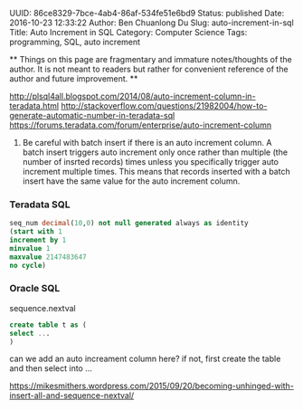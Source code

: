 UUID: 86ce8329-7bce-4ab4-86af-534fe51e6bd9
Status: published
Date: 2016-10-23 12:33:22
Author: Ben Chuanlong Du
Slug: auto-increment-in-sql
Title: Auto Increment in SQL
Category: Computer Science
Tags: programming, SQL, auto increment

**
Things on this page are
fragmentary and immature notes/thoughts of the author.
It is not meant to readers
but rather for convenient reference of the author and future improvement.
**


http://plsql4all.blogspot.com/2014/08/auto-increment-column-in-teradata.html
http://stackoverflow.com/questions/21982004/how-to-generate-automatic-number-in-teradata-sql
https://forums.teradata.com/forum/enterprise/auto-increment-column

1. Be careful with batch insert if there is an auto increment column. 
A batch insert triggers auto increment only once rather than 
multiple (the number of insrted records) times
unless you specifically trigger auto increment multiple times.
This means that records inserted with a batch insert 
have the same value for the auto increment column.

### Teradata SQL
```SQL
seq_num decimal(10,0) not null generated always as identity
(start with 1 
increment by 1 
minvalue 1 
maxvalue 2147483647 
no cycle)
```
### Oracle SQL
sequence.nextval

```SQL
create table t as (
select ...
) 
```
can we add an auto increament column here? if not, first create the table and then select into ...

<https://mikesmithers.wordpress.com/2015/09/20/becoming-unhinged-with-insert-all-and-sequence-nextval/>
